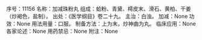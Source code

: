 序号：11156
名称：加减珠粉丸
组成：蛤粉、青黛、樗皮末、滑石、黄柏、干姜（炒褐色，盐制）。
出处：《医学纲目》卷二十九。
主治：白浊。
加减：None
功效：None
用法用量：口服。
制备方法：上为末，炒神曲为丸。
临床应用：None
各家论述：None
用药禁忌：None
附注：None
